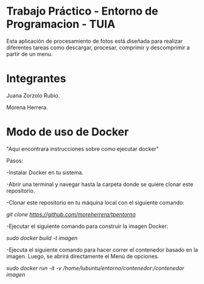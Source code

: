# Trabajo Práctico - Entorno de Programacion - TUIA
Esta aplicación de procesamiento de fotos está diseñada para realizar diferentes tareas como descargar, procesar, comprimir y descomprimir a partir de un menu.

# Integrantes
Juana Zorzolo Rubio.

Morena Herrera.

# Modo de uso de Docker
"Aqui encontrara instrucciones sobre como ejecutar docker"

Pasos:

-Instalar Docker en tu sistema.

-Abrir una terminal y navegar hasta la carpeta donde se quiere clonar este repositorio.

-Clonar este repositorio en tu máquina local con el siguiente comando:

*git clone https://github.com/moreherrera/tpentorno*

-Ejecutar el siguiente comando para construir la imagen Docker:

*sudo docker build -t imagen*

-Ejecuta el siguiente comando para hacer correr el contenedor basado en la imagen. Luego, se abrirá directamente el Menú de opciones.

*sudo docker run -it -v /home/lubuntu/entorno/contenedor:/contenedor imagen*
